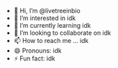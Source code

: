 - 👋 Hi, I’m @livetreeinbio
- 👀 I’m interested in idk
- 🌱 I’m currently learning idk
- 💞️ I’m looking to collaborate on idk
- 📫 How to reach me ... idk
- 😄 Pronouns: idk
- ⚡ Fun fact: idk

<!---
livetreeinbio/livetreeinbio is a ✨ special ✨ repository because its `README.md` (this file) appears on your GitHub profile.
You can click the Preview link to take a look at your changes.
--->
